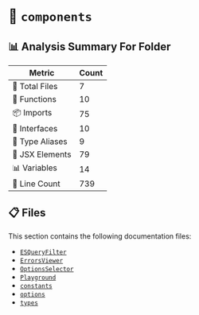 # 📁 `components`

## 📊 Analysis Summary For Folder

| Metric | Count |
|--------|-------|
| 📁 Total Files | 7 |
| 🔧 Functions | 10 |
| 📦 Imports | 75 |
| 📐 Interfaces | 10 |
| 📑 Type Aliases | 9 |
| 💠 JSX Elements | 79 |
| 📊 Variables | 14 |
| 🔢 Line Count | 739 |


## 📋 Files

This section contains the following documentation files:

- [`ESQueryFilter`](./ESQueryFilter.md)
- [`ErrorsViewer`](./ErrorsViewer.md)
- [`OptionsSelector`](./OptionsSelector.md)
- [`Playground`](./Playground.md)
- [`constants`](./constants.md)
- [`options`](./options.md)
- [`types`](./types.md)